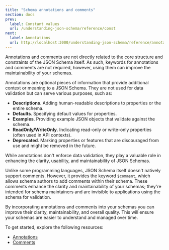 ```yaml
---
title: "Schema annotations and comments"
section: docs
prev: 
  label: Constant values
  url: /understanding-json-schema/reference/const
next: 
  label: Annotations
  url: http://localhost:3000/understanding-json-schema/reference/annotations
---
```


Annotations and comments are not directly related to the core structure and constraints of the JSON Schema itself. As such, keywords for annotations and comments are not required, however, using them can improve the maintainability of your schemas.  

Annotations are optional pieces of information that provide additional context or meaning to a JSON Schema. They are not used for data validation but can serve various purposes, such as:

- **Descriptions**. Adding human-readable descriptions to properties or the entire schema.
- **Defaults**. Specifying default values for properties.
- **Examples**. Providing example JSON objects that validate against the schema.
- **ReadOnly/WriteOnly**. Indicating read-only or write-only properties (often used in API contexts).
- **Deprecated**.  Marking properties or features that are discouraged from use and might be removed in the future.
  

While annotations don't enforce data validation, they play a valuable role in enhancing the clarity, usability, and maintainability of JSON Schemas.

Unlike some programming languages, JSON Schema itself doesn't natively support comments. However, it provides the keyword `$comment`, which allows schema authors to add comments within their schema. These comments enhance the clarity and maintainability of your schemas; they're intended for schema maintainers and are invisible to applications using the schema for validation.

By incorporating annotations and comments into your schemas you can improve their clarity, maintainability, and overall quality. This will ensure your schemas are easier to understand and managed over time. 

To get started, explore the following resources:

- [Annotations](../../understanding-json-schema/reference/annotations)
- [Comments](../../understanding-json-schema/reference/comments)